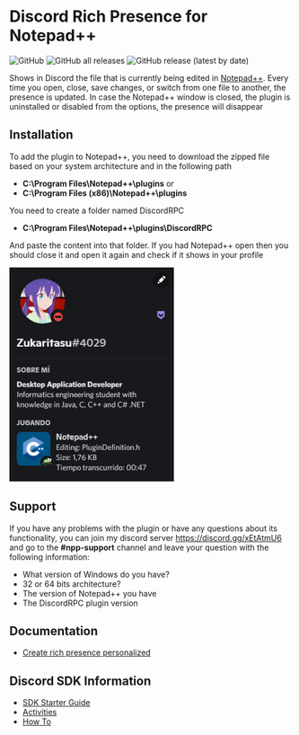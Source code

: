 # Discord Rich Presence for Notepad++

![GitHub](https://img.shields.io/github/license/Zukaritasu/notepadpp_rpc) ![GitHub all releases](https://img.shields.io/github/downloads/Zukaritasu/notepadpp_rpc/total) ![GitHub release (latest by date)](https://img.shields.io/github/v/release/Zukaritasu/notepadpp_rpc)

Shows in Discord the file that is currently being edited in [Notepad++](https://github.com/notepad-plus-plus/notepad-plus-plus). Every time you open, close, save changes, or switch from one file to another, the presence is updated. In case the Notepad++ window is closed, the plugin is uninstalled or disabled from the options, the presence will disappear 

## Installation

To add the plugin to Notepad++, you need to download the zipped file based on your system architecture and in the following path 
 * **C:\Program Files\Notepad++\plugins** or
 * **C:\Program Files (x86)\Notepad++\plugins**

You need to create a folder named DiscordRPC 
 * **C:\Program Files\Notepad++\plugins\DiscordRPC**

And paste the content into that folder. If you had Notepad++ open then you should close it and open it again and check if it shows in your profile

![](./sample_rpc.png)

## Support
If you have any problems with the plugin or have any questions about its functionality, you can join my discord server https://discord.gg/xEtAtmU6 and go to the **#npp-support** channel and leave your question with the following information:

* What version of Windows do you have?
* 32 or 64 bits architecture?
* The version of Notepad++ you have
* The DiscordRPC plugin version

## Documentation

* [Create rich presence personalized](https://github.com/Zukaritasu/notepadpp_rpc/blob/main/DOCUMENTATION.md)

## Discord SDK Information

* [SDK Starter Guide](https://discord.com/developers/docs/game-sdk/sdk-starter-guide)
* [Activities](https://discord.com/developers/docs/game-sdk/activities)
* [How To](https://discord.com/developers/docs/rich-presence/how-to)
